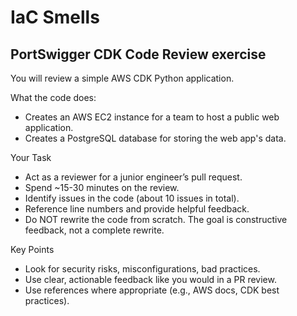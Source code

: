 # IaC Smells

## PortSwigger CDK Code Review exercise

You will review a simple AWS CDK Python application.

What the code does:
 - Creates an AWS EC2 instance for a team to host a public web application.
 - Creates a PostgreSQL database for storing the web app's data.
 
Your Task
 - Act as a reviewer for a junior engineer’s pull request.
 - Spend ~15-30 minutes on the review.
 - Identify issues in the code (about 10 issues in total).
 - Reference line numbers and provide helpful feedback.
 - Do NOT rewrite the code from scratch. The goal is constructive feedback, not a complete rewrite. 
 
Key Points
 - Look for security risks, misconfigurations, bad practices.
 - Use clear, actionable feedback like you would in a PR review.
 - Use references where appropriate (e.g., AWS docs, CDK best practices).
